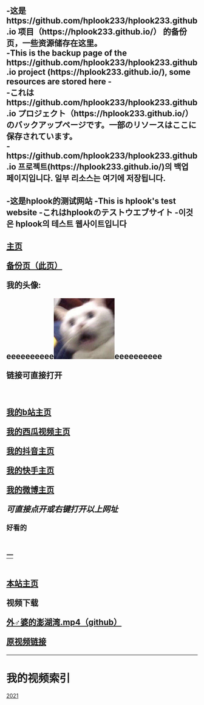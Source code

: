 <p><h2>-这是https://github.com/hplook233/hplook233.github.io 项目（https://hplook233.github.io/）
的备份页，一些资源储存在这里。<br>
 -This is the backup page of the https://github.com/hplook233/hplook233.github.io project (https://hplook233.github.io/), some resources are stored here
 -<br>-これはhttps://github.com/hplook233/hplook233.github.io プロジェクト（https://hplook233.github.io/） のバックアップページです。一部のリソースはここに保存されています。  <br>-https://github.com/hplook233/hplook233.github.io 프로젝트(https://hplook233.github.io/)의 백업 페이지입니다. 일부 리소스는 여기에 저장됩니다.<h2></p>
<p><h2>-这是hplook的测试网站  -This is hplook's test website  -これはhplookのテストウエブサイト -이것은 hplook의 테스트 웹사이트입니다<h2></p>
 <p><a href="https://hplook233.github.io">主页</a> </p><p><a href="https://hplook233.github.io/hplk.github.io/">备份页（此页）</a></p>
<p>我的头像:</p>
<p>eeeeeeeeee<img src="https://raw.githubusercontent.com/hplook233/hplk.github.io/master/photos/touxiang.jpg" alt="Pulpit roke" width="160" height="160" alt="我的头像">eeeeeeeeee</p>
 <p>链接可直接打开</p>
<br>
 <p><a href="https://space.bilibili.com/474005040" target="_blank">我的b站主页</a> </p>
 <p><a href="https://www.ixigua.com/home/3403741211923960" target="_blank">我的西瓜视频主页</a> </p>
 <p><a href="https://www.douyin.com/user/MS4wLjABAAAAf98kxiT-ACqZQF5YUwG7BtUsJ_fKOxzjOnZdRK8gEyc" target="_blank">我的抖音主页</a> </p>
 <p><a href="https://www.kuaishou.com/profile/3xqsvaj6iqrvsfc" target="_blank">我的快手主页</a> </p>
 <p><a href="https://weibo.com/u/7604920162" target="_blank">我的微博主页</a> </p>
 <p><i> 可直接点开或右键打开以上网址 </i></p>
<p><code>好看的</code><br><br></p>
 <p><code><a href="https://www.bilibili.com/video/BV1GJ411x7h7?from=search&seid=4944884504655420596" target="_blank">一</a></code><br><br></p>
<p> <a href="https://hplook233.github.io/hplk.github.io/">本站主页</a> </p>
<p>视频下载</p>
 <p><a href="https://raw.githubusercontent.com/hplook233/hplk.github.io/master/videos/外♂婆的澎湖湾.mp4" target="_blank">外♂婆的澎湖湾.mp4（github）</a> </p>
 <p><a href="https://www.bilibili.com/video/BV1JT4y167kz" target="_blank">原视频链接</a> </p>
<hr>
<p><h1>我的视频索引</h1></p>
<p><a href="https://hplook233.github.io/videosmenu2021/" target="_blank">2021</a> </p>
